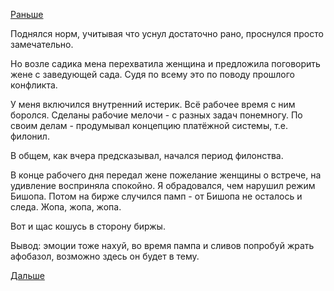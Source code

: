 [Раньше](2015.07.09.md)

Поднялся норм, учитывая что уснул достаточно рано, проснулся просто замечательно.

Но возле садика мена перехватила женщина и предложила поговорить жене с заведующей сада. Судя по всему это по поводу прошлого конфликта.

У меня включился внутренний истерик.
Всё рабочее время с ним боролся.
Сделаны рабочие мелочи - с разных задач понемногу.
По своим делам - продумывал концепцию платёжной системы, т.е. филонил.

В общем, как вчера предсказывал, начался период филонства.

В конце рабочего дня передал жене пожелание женщины о встрече, на удивление восприняла спокойно. Я обрадовался, чем нарушил режим Бишопа. Потом на бирже случился памп - от Бишопа не осталось и следа.
Жопа, жопа, жопа.

Вот и щас кошусь в сторону биржы.

Вывод: эмоции тоже нахуй, во время пампа и сливов попробуй жрать афобазол, возможно здесь он будет в тему.

[Дальше](2015.07.14.md)